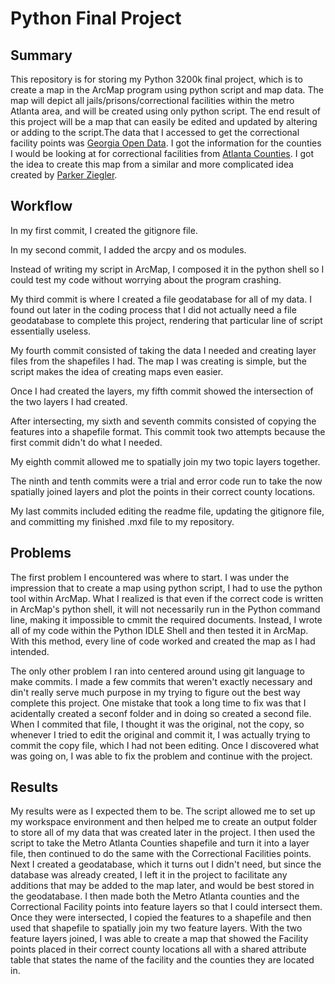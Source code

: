 # Python Final Project

## Summary
This repository is for storing my Python 3200k final project, which is to create a map in the ArcMap program using python script and map data. The map will depict all jails/prisons/correctional facilities within the metro Atlanta area, and will be created using only python script. The end result of this project will be a map that can easily be edited and updated by altering or adding to the script.The data that I accessed to get the correctional facility points was [Georgia Open Data](http://data-georgiagio.opendata.arcgis.com/datasets/d2f6f0dc62204a8cb8dddd9226348d95_4). I got the information for the counties I would be looking at for correctional facilities from [Atlanta Counties](https://www.atlanta.com/county-profiles/). I got the idea to create this map from a similar and more complicated idea created by [Parker Ziegler](https://parkerziegler.com/senior-research-programming-for-gis/2016/3/13/u5n3avnfx1x2qfz3w28f2qhfr6dpd6).

## Workflow
In my first commit, I created the gitignore file.

In my second commit, I added the arcpy and os modules.

Instead of writing my script in ArcMap, I composed it in the python shell so I could test my code without worrying about the program crashing.

My third commit is where I created a file geodatabase for all of my data. I found out later in the coding process that I did not actually need a file geodatabase to complete this project, rendering that particular line of script essentially useless.

My fourth commit consisted of taking the data I needed and creating layer files from the shapefiles I had. The map I was creating is simple, but the script makes the idea of creating maps even easier.

Once I had created the layers, my fifth commit showed the intersection of the two layers I had created.

After intersecting, my sixth and seventh commits consisted of copying the features into a shapefile format. This commit took two attempts because the first commit didn't do what I needed.

My eighth commit allowed me to spatially join my two topic layers together.

The ninth and tenth commits were a trial and error code run to take the now spatially joined layers and plot the points in their correct county locations.

My last commits included editing the readme file, updating the gitignore file, and committing my finished .mxd file to my repository. 

## Problems 
The first problem I encountered was where to start. I was under the impression that to create a map using python script, I had to use the python tool within ArcMap. What I realized is that even if the correct code is written in ArcMap's python shell, it will not necessarily run in the Python command line, making it impossible to cmmit the required documents. Instead, I wrote all of my code within the Python IDLE Shell and then tested it in ArcMap. With this method, every line of code worked and created the map as I had intended.

The only other problem I ran into centered around using git language to make commits. I made a few commits that weren't exactly necessary and din't really serve much purpose in my trying to figure out the best way complete this project. One mistake that took a long time to fix was that I acidentally created a seconf folder and in doing so created a second file. When I commited that file, I thought it was the original, not the copy, so whenever I tried to edit the original and commit it, I was actually trying to commit the copy file, which I had not been editing. Once I discovered what was going on, I was able to fix the problem and continue with the project. 

## Results
My results were as I expected them to be. The script allowed me to set up my workspace environment and then helped me to create an output folder to store all of my data that was created later in the project. I then used the script to take the Metro Atlanta Counties shapefile and turn it into a layer file, then continued to do the same with the Correctional Facilities points. Next I created a geodatabase, which it turns out I didn't need, but since the database was already created, I left it in the project to facilitate any additions that may be added to the map later, and would be best stored in the geodatabase. I then made both the Metro Atlanta counties and the Correctional Facility points into feature layers so that I could intersect them. Once they were intersected, I copied the features to a shapefile and then used that shapefile to spatially join my two feature layers. With the two feature layers joined, I was able to create a map that showed the Facility points placed in their correct county locations all with a shared attribute table that states the name of the facility and the counties they are located in.  


